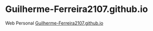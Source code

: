 # Guilherme-Ferreira2107.github.io
Web Personal
<a href="Guilherme-Ferreira2107.github.io">Guilherme-Ferreira2107.github.io</a>
